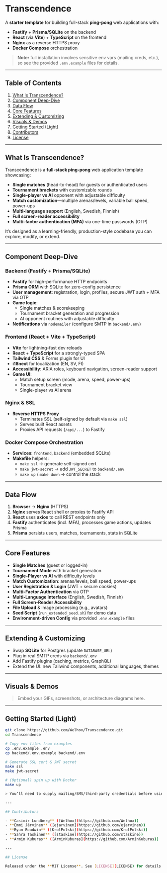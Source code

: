 # Transcendence

A **starter template** for building full-stack **ping-pong** web applications with:

- **Fastify** + **Prisma/SQLite** on the backend  
- **React** (via **Vite**) + **TypeScript** on the frontend  
- **Nginx** as a reverse HTTPS proxy  
- **Docker Compose** orchestration  

> **Note:** full installation involves sensitive env vars (mailing creds, etc.), so see the provided `.env.example` files for details.

---

## Table of Contents

1. [What Is Transcendence?](#what-is-transcendence)  
2. [Component Deep-Dive](#component-deep-dive)  
3. [Data Flow](#data-flow)  
4. [Core Features](#core-features)  
5. [Extending & Customizing](#extending--customizing)  
6. [Visuals & Demos](#visuals--demos)  
7. [Getting Started (Light)](#getting-started-light)  
8. [Contributors](#contributors)  
9. [License](#license)  

---

## What Is Transcendence?

Transcendence is a **full-stack ping-pong** web application template showcasing:

- **Single matches** (head-to-head) for guests or authenticated users  
- **Tournament brackets** with customizable rounds  
- **Single-player vs AI** opponent with adjustable difficulty  
- **Match customization**—multiple arenas/levels, variable ball speed, power-ups  
- **Multi-language support** (English, Swedish, Finnish)  
- **Full screen-reader accessibility**  
- **Multi-factor authentication (MFA)** via one-time passwords (OTP)  

It’s designed as a learning-friendly, production-style codebase you can explore, modify, or extend.

---

## Component Deep-Dive

### Backend (Fastify + Prisma/SQLite)

- **Fastify** for high-performance HTTP endpoints  
- **Prisma ORM** with SQLite for zero-config persistence  
- **User management**: registration, login, profiles, secure JWT auth + MFA via OTP  
- **Game logic**:  
  - Single matches & scorekeeping  
  - Tournament bracket generation and progression  
  - AI opponent routines with adjustable difficulty  
- **Notifications** via `nodemailer` (configure SMTP in `backend/.env`)

### Frontend (React + Vite + TypeScript)

- **Vite** for lightning-fast dev reloads  
- **React** + **TypeScript** for a strongly-typed SPA  
- **Tailwind CSS** & Forms plugin for UI  
- **i18next** for localization (EN, SV, FI)  
- **Accessibility**: ARIA roles, keyboard navigation, screen-reader support  
- **Game UI**:  
  - Match setup screen (mode, arena, speed, power-ups)  
  - Tournament bracket view  
  - Single-player vs AI arena  

### Nginx & SSL

- **Reverse HTTPS Proxy**  
  - Terminates SSL (self-signed by default via `make ssl`)  
  - Serves built React assets  
  - Proxies API requests (`/api/...`) to Fastify  

### Docker Compose Orchestration

- **Services**: `frontend`, `backend` (embedded SQLite)  
- **Makefile** helpers:  
  - `make ssl` → generate self-signed cert  
  - `make jwt-secret` → add `JWT_SECRET` to `backend/.env`  
  - `make up` / `make down` → control the stack  

---

## Data Flow

1. **Browser** → **Nginx** (HTTPS)  
2. **Nginx** serves React shell or proxies to Fastify API  
3. **React** uses **axios** to call REST endpoints only  
4. **Fastify** authenticates (incl. MFA), processes game actions, updates Prisma  
5. **Prisma** persists users, matches, tournaments, stats in SQLite  

---

## Core Features

- **Single Matches** (guest or logged-in)  
- **Tournament Mode** with bracket generation  
- **Single-Player vs AI** with difficulty levels  
- **Match Customization**: arenas/levels, ball speed, power-ups  
- **User Registration & Login** (JWT + secure cookies)  
- **Multi-Factor Authentication** via OTP  
- **Multi-Language Interface** (English, Swedish, Finnish)  
- **Full Screen-Reader Accessibility**  
- **File Upload** & image processing (e.g., avatars)  
- **Seed Script** (`run_extended_seed.sh`) for demo data  
- **Environment-driven Config** via provided `.env.example` files  

---

## Extending & Customizing

- Swap **SQLite** for Postgres (update `DATABASE_URL`)  
- Plug in real SMTP creds via `backend/.env`  
- Add Fastify plugins (caching, metrics, GraphQL)  
- Extend the UI: new Tailwind components, additional languages, themes  

---

## Visuals & Demos

> Embed your GIFs, screenshots, or architecture diagrams here.

---

## Getting Started (Light)

```bash
git clone https://github.com/Welhox/Transcendence.git
cd Transcendence

# Copy env files from examples
cp .env.example .env
cp backend/.env.example backend/.env

# Generate SSL cert & JWT secret
make ssl
make jwt-secret

# (Optional) spin up with Docker
make up

> You’ll need to supply mailing/SMS/third-party credentials before using notification features.

---

## Contributors

- **Casimir Lundberg** ([Welhox](https://github.com/Welhox))  
- **Emmi Järvinen** ([ejarvinen](https://github.com/ejarvinen))  
- **Ryan Boudwin** ([KrolPolski](https://github.com/KrolPolski))  
- **Sahra Taskinen** ([staskine](https://github.com/staskine))  
- **Armin Kuburas** ([ArminKuburas](https://github.com/ArminKuburas))  

---

## License

Released under the **MIT License**. See [LICENSE](LICENSE) for details.
